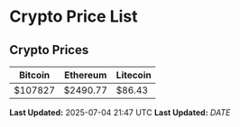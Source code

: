 # Crypto Price List

## Crypto Prices
| Bitcoin | Ethereum | Litecoin |
| ------- | -------- | -------- |
| $107827 | $2490.77 | $86.43 |
**Last Updated:** 2025-07-04 21:47 UTC
**Last Updated:** $DATE$
